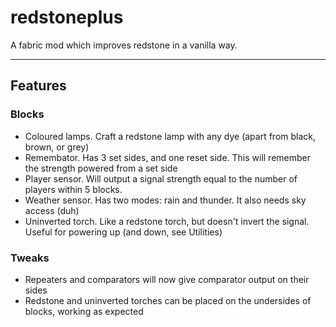 # redstoneplus
A fabric mod which improves redstone in a vanilla way.

-----

## Features

### Blocks

- Coloured lamps. Craft a redstone lamp with any dye (apart from black, brown, or grey)
- Remembator. Has 3 set sides, and one reset side. This will remember the strength powered from a set side
- Player sensor. Will output a signal strength equal to the number of players within 5 blocks.
- Weather sensor. Has two modes: rain and thunder. It also needs sky access (duh)
- Uninverted torch. Like a redstone torch, but doesn't invert the signal. Useful for powering up (and down, see Utilities)

### Tweaks
- Repeaters and comparators will now give comparator output on their sides
- Redstone and uninverted torches can be placed on the undersides of blocks, working as expected